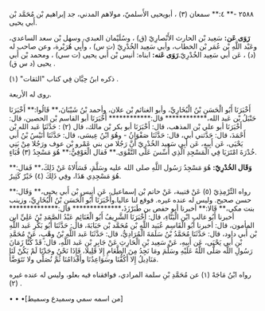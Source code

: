 ٢٥٨٨ -** ٤:** سمعان (٣) ، أبويحيى الأَسلميّ، مولاهم المدني، جد إبراهيم بْن مُحَمَّد بْن أَبي يحيى.

**رَوَى عَن:** سَعِيد بْن الحارث الأَنْصارِيّ (ق) ، وسُلَيْمان العبدي، وسهل بْن سعد الساعدي، وعَبْد اللَّهِ بْن عُمَر بْن الخطاب، وأبي سَعِيد الخُدْرِيّ (ت س) ، وأَبِي هُرَيْرة، وعن صاحب له (د) ، عَن أبي سَعِيد الخُدْرِيّ.**رَوَى عَنه:** ابناه: أنيس بْن أَبي يحيى (ت سي) ، ومحمد بْن أَبي يحيى (د س ق) .

ذكره ابنُ حِبَّان فِي كتاب "الثقات" (١) .

روى له الأربعة.

أَخْبَرَنَا أَبُو الْحَسَنِ بْنُ الْبُخَارِيِّ، وأبو الغنائم بْن علان، وأحمد بْنُ شَيْبَانَ،** قَالُوا:** أَخْبَرَنَا حَنْبَلُ بْن عَبد الله،************ قال:************ أَخْبَرَنَا أبو القاسم بْن الحصين، قال: أَخْبَرَنَا أبو علي بْن المذهب، قال: أَخْبَرَنَا أبو بكر بْن مالك، قال (٢) : حَدَّثَنَا عَبد الله بْن أَحْمَدَ، قال: حَدَّثني أبي، قال: حَدَّثَنَا صَفْوَانُ - وهُوَ ابْنُ عِيسَى، قال: حَدَّثَنَا أُنَيْسُ بْنُ أَبي يَحْيَى، عَن أَبِيهِ، عَن أَبِي سَعِيد الخُدْرِيّ أَنَّ رَجُلا من بني عَمْرو بْن عوف ورَجُلا مِنْ بَنِي خُدْرَةَ امْتَرَيَا فِي الْمَسْجِدِ الَّذِي أُسِّسَ عَلَى التَّقْوَى.** فَقال الْعَوْفِيُّ:** هُوَ مَسْجِدُ (٣) قُبَاءٍ.

**وَقَال الخُدْرِيّ:** هُوَ مَسْجِدُ رَسُول اللَّهِ صلى الله عليه وسَلَّمَ، فَسَأَلاهُ عَنْ ذَلِكَ،** فَقال:** هُوَ مَسْجِدِي هَذَا، وفِي ذَلِكَ (٤) خَيْرٌ كَثِيرٌ.

رواه التِّرْمِذِيّ (٥) عَنْ قتيبة، عَنْ حاتم بْن إسماعيل، عَنِ أنيس بْن أَبي يحيى،** وَقَال:** حسن صحيح. وليس له عنده غيره. فوقع لنا عاليا.وأَخْبَرَنَا أَبُو الْحَسَنِ بْنُ الْبُخَارِيِّ، وزينب بنت مكي،** قَالا:** أخبرنا أبو حفص بن طَبَرْزَذَ،************** قال:************** أخبرنا أَبُو غالب ابْن الْبَنَّاءِ، قال: أَخْبَرَنَا الشَّرِيفُ أَبُو الْغَنَائِمِ عَبْدُ الصَّمَدِ بْنُ عَلِيِّ ابن المأمون، قال: أخبرنا أَبُو الْقَاسِم عُبَيد اللَّهِ بْن مُحَمَّد بْن حَبَابَةَ، قال: حَدَّثَنَا أَبُو بَكْرِ عَبد اللَّهِ بْن أَبي داود، قال: حَدَّثَنَا مُحَمَّدُ بْنُ سَلَمَةَ الْمُرَادِيُّ، قال: حَدَّثَنَا عَبد اللَّهِ بْنُ وهْبٍ، عَنْ مُحَمَّدِ بْنِ أَبي يَحْيَى، عَن أَبِيهِ، عَنْ سَعِيد بْنِ الْحَارِثِ عَنْ جَابِرِ بْنِ عَبد اللَّهِ، قال: قَدْ كُنَّا زَمَانَ رَسُولِ اللَّه صَلَّى اللَّهُ عَلَيْهِ وسَلَّمَ ومَا نَجِدُ مِنَ الطَّعَامِ إِلا قَلِيلا، فَإِذَا نَحْنُ وجَدْنَا لَمْ يَكُنْ لَنَا مَنَادِيلُ إِلا أَكُفُّنَا وسَوَاعِدُنَا وأَقْدَامُنَا ثُمَّ نُصَلِّي ولا نَتَوَضَّأُ.

رواه ابْنُ مَاجَهْ (١) عن مُحَمَّدِ بْنِ سلمة المرادي، فوافقناه فيه بعلو، وليس له عنده غيره (٢) .

• • •[من اسمه سمي وسميدع وسميط]